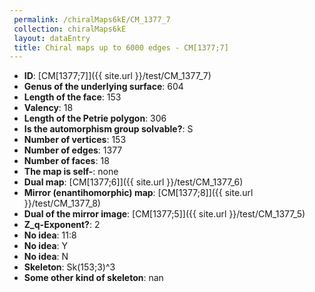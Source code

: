 ```yaml
--- 
 permalink: /chiralMaps6kE/CM_1377_7 
 collection: chiralMaps6kE
 layout: dataEntry
 title: Chiral maps up to 6000 edges - CM[1377;7]
---
```


- **ID**: [CM[1377;7]]({{ site.url }}/test/CM_1377_7)
- **Genus of the underlying surface**: 604
- **Length of the face**: 153
- **Valency**: 18
- **Length of the Petrie polygon**: 306
- **Is the automorphism group solvable?**: S
- **Number of vertices**: 153
- **Number of edges**: 1377
- **Number of faces**: 18
- **The map is self-**: none
- **Dual map**: [CM[1377;6]]({{ site.url }}/test/CM_1377_6)
- **Mirror (enantihomorphic) map**: [CM[1377;8]]({{ site.url }}/test/CM_1377_8)
- **Dual of the mirror image**: [CM[1377;5]]({{ site.url }}/test/CM_1377_5)
- **Z_q-Exponent?**: 2
- **No idea**:  11:8
- **No idea**: Y
- **No idea**: N
- **Skeleton**: Sk(153;3)^3
- **Some other kind of skeleton**: nan
